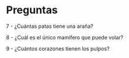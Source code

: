 # Preguntas
7 - ¿Cuántas patas tiene una araña?

8 - ¿Cuál es el único mamífero que puede volar?

9 - ¿Cuántos corazones tienen los pulpos?
